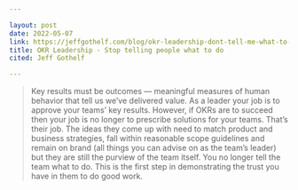 ```yaml
---

layout: post
date: 2022-05-07
link: https://jeffgothelf.com/blog/okr-leadership-dont-tell-me-what-to-do/
title: OKR Leadership - Stop telling people what to do
cited: Jeff Gothelf

---
```


> Key results must be outcomes — meaningful measures of human behavior that tell us we’ve delivered value. As a leader your job is to approve your teams’ key results. 
> However, if OKRs are to succeed then your job is no longer to prescribe solutions for your teams. That’s their job. 
> The ideas they come up with need to match product and business strategies, fall within reasonable scope guidelines and remain on brand (all things you can advise on as the team’s leader) but they are still the purview of the team itself. 
> You no longer tell the team what to do. This is the first step in demonstrating the trust you have in them to do good work.
